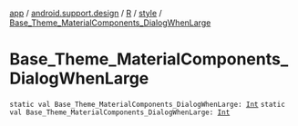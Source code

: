 [app](../../../index.md) / [android.support.design](../../index.md) / [R](../index.md) / [style](index.md) / [Base_Theme_MaterialComponents_DialogWhenLarge](./-base_-theme_-material-components_-dialog-when-large.md)

# Base_Theme_MaterialComponents_DialogWhenLarge

`static val Base_Theme_MaterialComponents_DialogWhenLarge: `[`Int`](https://kotlinlang.org/api/latest/jvm/stdlib/kotlin/-int/index.html)
`static val Base_Theme_MaterialComponents_DialogWhenLarge: `[`Int`](https://kotlinlang.org/api/latest/jvm/stdlib/kotlin/-int/index.html)